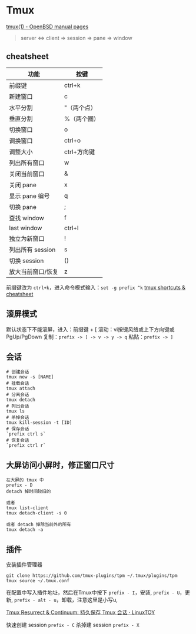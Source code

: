 # Tmux

[tmux(1) - OpenBSD manual pages](http://man.openbsd.org/OpenBSD-current/man1/tmux.1)
> server <=> client => session => pane => window

## cheatsheet
| 功能 | 按键 |
| --- | --- |
| 前缀键 | ctrl+k |
| 新建窗口 | c |
| 水平分割 | "（两个点） |
| 垂直分割 | %（两个圈） |
| 切换窗口 | o |
| 调换窗口 | ctrl+o |
| 调整大小 | ctrl+方向键 |
| 列出所有窗口 | w |
| 关闭当前窗口 | & |
| 关闭 pane | x |
| 显示 pane 编号 | q |
| 切换 pane | ; |
| 查找 window | f |
| last window | ctrl+l |
| 独立为新窗口 | ! |
| 列出所有 session | s |
| 切换 session | () |
| 放大当前窗口/恢复 | z |

前缀键改为 `ctrl+k`，进入命令模式输入：`set -g prefix ^k`
[tmux shortcuts & cheatsheet](https://gist.github.com/MohamedAlaa/2961058)

## 滚屏模式
默认状态下不能滚屏，进入：前缀键 + [ 
滚动：vi按键风络或上下方向键或PgUp/PgDown
复制：`prefix -> [ -> v -> y -> q`
粘贴：`prefix -> ]`

## 会话
```
# 创建会话
tmux new -s [NAME]
# 挂载会话
tmux attach
# 分离会话
tmux detach
# 列出会话
tmux ls
# 杀掉会话
tmux kill-session -t [ID]
# 保存会话
`prefix ctrl s`
# 恢复会话
`prefix ctrl r`
```

## 大屏访问小屏时，修正窗口尺寸
```
在大屏的 tmux 中
prefix - D
detach 掉时间较旧的

或者
tmux list-client
tmux detach-client -s 0

或者 detach 掉除当前外的所有
tmux detach -a
```

## 插件
安装插件管理器
```
git clone https://github.com/tmux-plugins/tpm ~/.tmux/plugins/tpm
tmux source ~/.tmux.conf
```

在配置中写入插件地址，然后在Tmux中按下
`prefix - I`，安装,
`prefix - U`，更新,
`prefix - alt - u`，卸载，注意这里是小写u,

[Tmux Resurrect & Continuum: 持久保存 Tmux 会话 · LinuxTOY](https://linuxtoy.org/archives/tmux-resurrect-and-continuum.html)

快速创建 session `prefix - C`
杀掉建 session `prefix - X`
